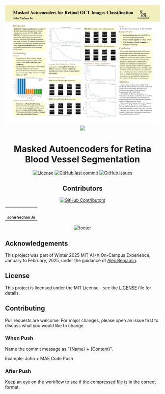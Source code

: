 <div align="center">
<img src="./MAE for Retina OCT Images.png">

<br>
<img src="https://capsule-render.vercel.app/api?type=waving&color=gradient&customColorList=4&height=80">
  <h1>Masked Autoencoders for Retina Blood Vessel Segmentation</h1>
  
[![License](https://img.shields.io/badge/License-MIT-blue.svg)](https://opensource.org/licenses/MIT)
[![GitHub last commit](https://img.shields.io/github/last-commit/JohnYechanJo/Novo-Nordisk_MIT)](https://github.com/JohnYechanJo/Novo-Nordisk_MIT/commits/main)
[![GitHub issues](https://img.shields.io/github/issues/JohnYechanJo/Novo-Nordisk_MIT)](https://github.com/JohnYechanJo/Novo-Nordisk_MIT/issues)
<br>
## Contributors

[![GitHub Contributors](https://img.shields.io/github/contributors-anon/JohnYechanJo/Novo-Nordisk_MIT)](https://github.com/JohnYechanJo/Novo-Nordisk_MIT/graphs/contributors)

<table>
  <tr>
    <td align="center"><a href="https://github.com/JohnYechanJo"><img src="https://avatars.githubusercontent.com/u/131790222?v=4" width="100px;" alt=""/><br /><sub><b>John Yechan Jo</b></sub></a><br /></td>
    </tr>
</table>

![footer](https://capsule-render.vercel.app/api?type=waving&color=gradient&customColorList=4&height=80&section=footer&fontSize=80)
</div>

## Acknowledgements

This project was part of Winter 2025 MIT AI+X On-Campus Experience, January to February, 2025, under the guidance of [Alex Benjamin](https://www.linkedin.com/in/abenjamin1992/).

## License

This project is licensed under the MIT License - see the [LICENSE](./LICENSE) file for details.

## Contributing

Pull requests are welcome. For major changes, please open an issue first to discuss what you would like to change.

### When Push

Name the commit message as "{Name} + {Content}".

Example: John + MAE Code Push

### After Push

Keep an eye on the workflow to see if the compressed file is in the correct format.

